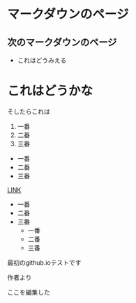 # マークダウンのページ
## 次のマークダウンのページ

* これはどうみえる

# これはどうかな
  そしたらこれは

1. 一番
1. 二番
1. 三番

- 一番
- 二番
- 三番

[LINK](markdownhowto.md)

- 一番
- 二番
- 三番
  - 一番
  - 二番
  - 三番


最初のgithub.ioテストです

作者より

ここを編集した
